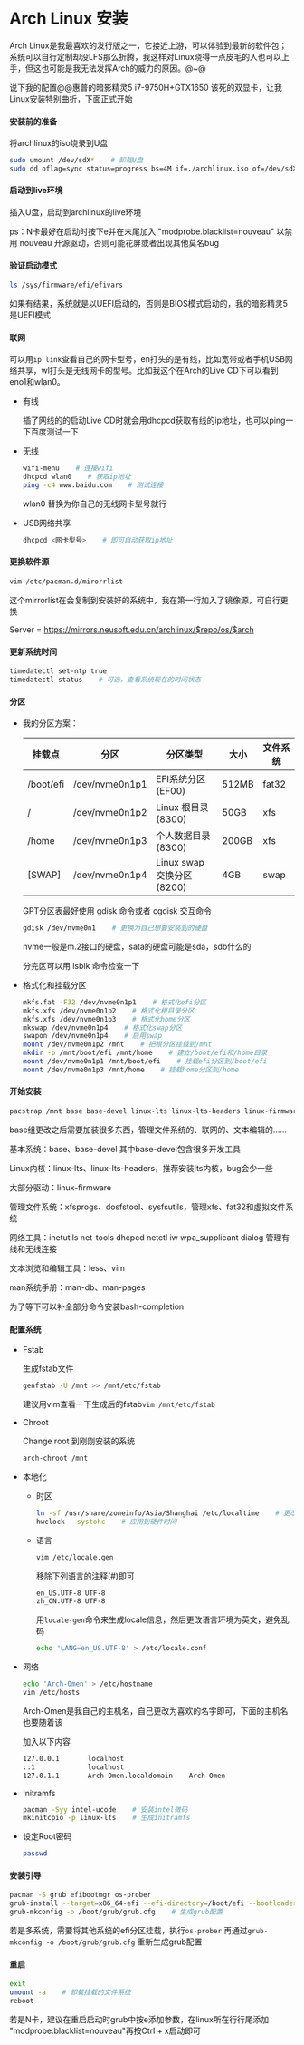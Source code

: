 # Arch Linux 安装

Arch Linux是我最喜欢的发行版之一，它接近上游，可以体验到最新的软件包；系统可以自行定制却没LFS那么折腾，我这样对Linux晓得一点皮毛的人也可以上手，但这也可能是我无法发挥Arch的威力的原因。@~@

说下我的配置@@惠普的暗影精灵5 i7-9750H+GTX1650 该死的双显卡，让我Linux安装特别曲折，下面正式开始

#### 安装前的准备

将archlinux的iso烧录到U盘

```sh
sudo umount /dev/sdX*    # 卸载U盘
sudo dd oflag=sync status=progress bs=4M if=./archlinux.iso of=/dev/sdX    # 烧录iso
```

#### 启动到live环境

插入U盘，启动到archlinux的live环境

ps：N卡最好在启动时按下e并在末尾加入 "modprobe.blacklist=nouveau" 以禁用 nouveau 开源驱动，否则可能花屏或者出现其他莫名bug

#### 验证启动模式

```sh
ls /sys/firmware/efi/efivars
```

如果有结果，系统就是以UEFI启动的，否则是BIOS模式启动的，我的暗影精灵5是UEFI模式

#### 联网

可以用`ip link`查看自己的网卡型号，en打头的是有线，比如宽带或者手机USB网络共享，wl打头是无线网卡的型号。比如我这个在Arch的Live CD下可以看到eno1和wlan0。

- 有线

  插了网线的的启动Live CD时就会用dhcpcd获取有线的ip地址，也可以ping一下百度测试一下

- 无线

  ```sh
  wifi-menu    # 连接wifi
  dhcpcd wlan0    # 获取ip地址
  ping -c4 www.baidu.com    # 测试连接
  ```

  wlan0 替换为你自己的无线网卡型号就行

- USB网络共享

  ```sh
  dhcpcd <网卡型号>    # 即可自动获取ip地址
  ```

#### 更换软件源

```sh
vim /etc/pacman.d/mirorrlist
```

这个mirrorlist在会复制到安装好的系统中，我在第一行加入了镜像源，可自行更换 

Server = <https://mirrors.neusoft.edu.cn/archlinux/$repo/os/$arch>

#### 更新系统时间

```sh
timedatectl set-ntp true
timedatectl status    # 可选，查看系统现在的时间状态
```

#### 分区

- 我的分区方案：

    | 挂载点    | 分区           | 分区类型                   | 大小  | 文件系统 |
    | --------- | -------------- | -------------------------- | ----- | -------- |
    | /boot/efi | /dev/nvme0n1p1 | EFI系统分区(EF00)        | 512MB | fat32    |
    | /         | /dev/nvme0n1p2 | Linux 根目录(8300)       | 50GB  | xfs      |
    | /home     | /dev/nvme0n1p3 | 个人数据目录(8300)       | 200GB | xfs      |
    | [SWAP]    | /dev/nvme0n1p4 | Linux swap交换分区(8200) | 4GB   | swap     |

    GPT分区表最好使用 gdisk 命令或者 cgdisk 交互命令

    ```sh
    gdisk /dev/nvme0n1    # 更换为自己想要安装到的硬盘
    ```

    nvme一般是m.2接口的硬盘，sata的硬盘可能是sda，sdb什么的

    分完区可以用 lsblk 命令检查一下

- 格式化和挂载分区

  ```sh
  mkfs.fat -F32 /dev/nvme0n1p1    # 格式化efi分区
  mkfs.xfs /dev/nvme0n1p2    # 格式化根目录分区
  mkfs.xfs /dev/nvme0n1p3    # 格式化home分区
  mkswap /dev/nvme0n1p4    # 格式化swap分区
  swapon /dev/nvme0n1p4    # 启用swap
  mount /dev/nvme0n1p2 /mnt    # 把根分区挂载到/mnt
  mkdir -p /mnt/boot/efi /mnt/home    # 建立/boot/efi和/home目录
  mount /dev/nvme0n1p1 /mnt/boot/efi    # 挂载efi分区到/boot/efi
  mount /dev/nvme0n1p3 /mnt/home    # 挂载home分区到/home
  ```

#### 开始安装

```sh
pacstrap /mnt base base-devel linux-lts linux-lts-headers linux-firmware dosfstools xfsprogs sysfsutils inetutils net-tools dhcpcd netctl iw wpa_supplicant dialog less vim man-db man-pages bash-completion
```

base组更改之后需要加装很多东西，管理文件系统的、联网的、文本编辑的......

基本系统：base、base-devel 其中base-devel包含很多开发工具

Linux内核：linux-lts、linux-lts-headers，推荐安装lts内核，bug会少一些

大部分驱动：linux-firmware

管理文件系统：xfsprogs、dosfstool、sysfsutils，管理xfs、fat32和虚拟文件系统

网络工具：inetutils net-tools dhcpcd netctl iw wpa_supplicant dialog 管理有线和无线连接

文本浏览和编辑工具：less、vim

man系统手册：man-db、man-pages

为了等下可以补全部分命令安装bash-completion

#### 配置系统

- Fstab

  生成fstab文件

  ```sh
  genfstab -U /mnt >> /mnt/etc/fstab
  ```

  建议用vim查看一下生成后的fstab`vim /mnt/etc/fstab`

- Chroot

  Change root 到刚刚安装的系统

  ```sh
  arch-chroot /mnt
  ```

- 本地化

  - 时区

    ```sh
    ln -sf /usr/share/zoneinfo/Asia/Shanghai /etc/localtime    # 更改时区
    hwclock --systohc    # 应用到硬件时间
    ```

  - 语言

    ```sh
    vim /etc/locale.gen
    ```

    移除下列语言的注释(#)即可

    ```sh
    en_US.UTF-8 UTF-8
    zh_CN.UTF-8 UTF-8
    ```
    

    用`locale-gen`命令来生成locale信息，然后更改语言环境为英文，避免乱码
    
    ```sh
    echo 'LANG=en_US.UTF-8' > /etc/locale.conf
    ```

- 网络

  ```sh
  echo 'Arch-Omen' > /etc/hostname
  vim /etc/hosts
  ```

  Arch-Omen是我自己的主机名，自己更改为喜欢的名字即可，下面的主机名也要随着该

  加入以下内容

  ```sh
  127.0.0.1       localhost
  ::1             localhost
  127.0.1.1       Arch-Omen.localdomain    Arch-Omen
  ```

- Initramfs

  ```sh
  pacman -Syy intel-ucode    # 安装intel微码
  mkinitcpio -p linux-lts    # 生成initramfs
  ```
  
- 设定Root密码

  ```sh
  passwd
  ```

#### 安装引导

```sh
pacman -S grub efibootmgr os-prober
grub-install --target=x86_64-efi --efi-directory=/boot/efi --bootloader-id=GRUB_ARCH --recheck    # 安装grub引导
grub-mkconfig -o /boot/grub/grub.cfg    # 生成grub配置
```

若是多系统，需要将其他系统的efi分区挂载，执行`os-prober` 再通过`grub-mkconfig -o /boot/grub/grub.cfg` 重新生成grub配置

#### 重启

```sh
exit
umount -a    # 卸载挂载的文件系统
reboot
```

若是N卡，建议在重启启动时grub中按e添加参数，在linux所在行行尾添加 "modprobe.blacklist=nouveau"再按Ctrl + x启动即可
